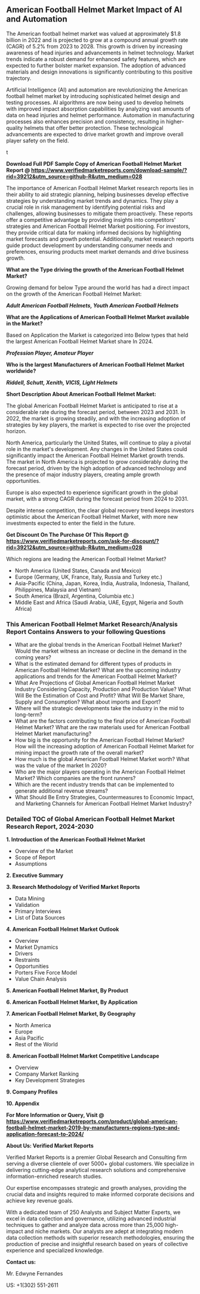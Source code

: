 <h2>American Football Helmet Market Impact of AI and Automation</h2><p>The American football helmet market was valued at approximately $1.8 billion in 2022 and is projected to grow at a compound annual growth rate (CAGR) of 5.2% from 2023 to 2028. This growth is driven by increasing awareness of head injuries and advancements in helmet technology. Market trends indicate a robust demand for enhanced safety features, which are expected to further bolster market expansion. The adoption of advanced materials and design innovations is significantly contributing to this positive trajectory.</p><p>Artificial Intelligence (AI) and automation are revolutionizing the American football helmet market by introducing sophisticated helmet design and testing processes. AI algorithms are now being used to develop helmets with improved impact absorption capabilities by analyzing vast amounts of data on head injuries and helmet performance. Automation in manufacturing processes also enhances precision and consistency, resulting in higher-quality helmets that offer better protection. These technological advancements are expected to drive market growth and improve overall player safety on the field.</p>t</p><p id="" class=""><strong>Download Full PDF Sample Copy of American Football Helmet Market Report @ <a href="https://www.verifiedmarketreports.com/download-sample/?rid=39212&utm_source=github-R&utm_medium=028" target="_blank">https://www.verifiedmarketreports.com/download-sample/?rid=39212&utm_source=github-R&utm_medium=028</a></strong></p><p>The importance of&nbsp;American Football Helmet Market research reports lies in their ability to aid strategic planning, helping businesses develop effective strategies by understanding market trends and dynamics. They play a crucial role in risk management by identifying potential risks and challenges, allowing businesses to mitigate them proactively. These reports offer a competitive advantage by providing insights into competitors' strategies and American Football Helmet Market positioning. For investors, they provide critical data for making informed decisions by highlighting market forecasts and growth potential. Additionally, market research reports guide product development by understanding consumer needs and preferences, ensuring products meet market demands and drive business growth.</p><p><strong>What are the&nbsp;Type driving the growth of the American Football Helmet Market?</strong></p><p id="" class="">Growing demand for below Type around the world has had a direct impact on the growth of the American Football Helmet Market:</p><em><strong>Adult American Football Helmets, Youth American Football Helmets</strong></em></p><strong>What are the&nbsp;Applications&nbsp;of American Football Helmet Market available in the Market?</strong></p><p id="" class="">Based on Application the Market is categorized into Below types that held the largest American Football Helmet Market share In 2024.</p><em><strong>Profession Player, Amateur Player</strong></em></p><strong>Who is the largest Manufacturers of American Football Helmet Market worldwide?</strong></p><p><em><strong>Riddell, Schutt, Xenith, VICIS, Light Helmets</strong></em></p><p id="" class=""><strong>Short Description About American Football Helmet Market:</strong></p><p>The global American Football Helmet Market is anticipated to rise at a considerable rate during the forecast period, between 2023 and 2031. In 2022, the market is growing steadily, and with the increasing adoption of strategies by key players, the market is expected to rise over the projected horizon.</p><p>North America, particularly the United States, will continue to play a pivotal role in the market's development. Any changes in the United States could significantly impact the American Football Helmet Market growth trends. The market in North America is projected to grow considerably during the forecast period, driven by the high adoption of advanced technology and the presence of major industry players, creating ample growth opportunities.</p><p>Europe is also expected to experience significant growth in the global market, with a strong CAGR during the forecast period from 2024 to 2031.</p><p>Despite intense competition, the clear global recovery trend keeps investors optimistic about the American Football Helmet Market, with more new investments expected to enter the field in the future.</p><p id="" class=""><strong>Get Discount On The Purchase Of This Report @ <a href="https://www.verifiedmarketreports.com/ask-for-discount/?rid=39212&utm_source=github-R&utm_medium=028" target="_blank">https://www.verifiedmarketreports.com/ask-for-discount/?rid=39212&utm_source=github-R&utm_medium=028</a></strong></p>Which regions are leading the American Football Helmet Market?</p><ul><li>North America (United States, Canada and Mexico)</li><li>Europe (Germany, UK, France, Italy, Russia and Turkey etc.)</li><li>Asia-Pacific (China, Japan, Korea, India, Australia, Indonesia, Thailand, Philippines, Malaysia and Vietnam)</li><li>South America (Brazil, Argentina, Columbia etc.)</li><li>Middle East and Africa (Saudi Arabia, UAE, Egypt, Nigeria and South Africa)</li></ul><h3 id="" class="">This American Football Helmet Market Research/Analysis Report Contains Answers to your following Questions</h3><ul><li>What are the global trends in the American Football Helmet Market? Would the market witness an increase or decline in the demand in the coming years?</li><li>What is the estimated demand for different types of products in American Football Helmet Market? What are the upcoming industry applications and trends for the American Football Helmet Market?</li><li>What Are Projections of Global American Football Helmet Market Industry Considering Capacity, Production and Production Value? What Will Be the Estimation of Cost and Profit? What Will Be Market Share, Supply and Consumption? What about imports and Export?</li><li>Where will the strategic developments take the industry in the mid to long-term?</li><li>What are the factors contributing to the final price of American Football Helmet Market? What are the raw materials used for American Football Helmet Market manufacturing?</li><li>How big is the opportunity for the American Football Helmet Market? How will the increasing adoption of American Football Helmet Market for mining impact the growth rate of the overall market?</li><li>How much is the global American Football Helmet Market worth? What was the value of the market In 2020?</li><li>Who are the major players operating in the American Football Helmet Market? Which companies are the front runners?</li><li>Which are the recent industry trends that can be implemented to generate additional revenue streams?</li><li>What Should Be Entry Strategies, Countermeasures to Economic Impact, and Marketing Channels for American Football Helmet Market Industry?</li></ul><h3 id="" class="">Detailed TOC of Global American Football Helmet Market Research Report, 2024-2030</h3><p id="" class=""><strong>1. Introduction of the American Football Helmet Market</strong></p><ul><li>Overview of the Market</li><li>Scope of Report</li><li>Assumptions</li></ul><p id="" class=""><strong>2. Executive Summary</strong></p><p id="" class=""><strong>3. Research Methodology of Verified Market Reports</strong></p><ul><li>Data Mining</li><li>Validation</li><li>Primary Interviews</li><li>List of Data Sources</li></ul><p id="" class=""><strong>4. American Football Helmet Market Outlook</strong></p><ul><li>Overview</li><li>Market Dynamics</li><li>Drivers</li><li>Restraints</li><li>Opportunities</li><li>Porters Five Force Model</li><li>Value Chain Analysis</li></ul><p id="" class=""><strong>5. American Football Helmet Market, By Product</strong></p><p id="" class=""><strong>6. American Football Helmet Market, By Application</strong></p><p id="" class=""><strong>7. American Football Helmet Market, By Geography</strong></p><ul><li>North America</li><li>Europe</li><li>Asia Pacific</li><li>Rest of the World</li></ul><p id="" class=""><strong>8. American Football Helmet Market Competitive Landscape</strong></p><ul><li>Overview</li><li>Company Market Ranking</li><li>Key Development Strategies</li></ul><p id="" class=""><strong>9. Company Profiles</strong></p><p id="" class=""><strong>10. Appendix</strong></p><p id="" class=""><strong>For More Information or Query, Visit @ <a href="https://www.verifiedmarketreports.com/product/global-american-football-helmet-market-2019-by-manufacturers-regions-type-and-application-forecast-to-2024/" target="_blank">https://www.verifiedmarketreports.com/product/global-american-football-helmet-market-2019-by-manufacturers-regions-type-and-application-forecast-to-2024/</a></strong></p><p id="" class=""><strong>About Us: Verified Market Reports</strong></p><p id="" class="">Verified Market Reports is a premier Global Research and Consulting firm serving a diverse clientele of over 5000+ global customers. We specialize in delivering cutting-edge analytical research solutions and comprehensive information-enriched research studies.</p><p id="" class="">Our expertise encompasses strategic and growth analyses, providing the crucial data and insights required to make informed corporate decisions and achieve key revenue goals.</p><p id="" class="">With a dedicated team of 250 Analysts and Subject Matter Experts, we excel in data collection and governance, utilizing advanced industrial techniques to gather and analyze data across more than 25,000 high-impact and niche markets. Our analysts are adept at integrating modern data collection methods with superior research methodologies, ensuring the production of precise and insightful research based on years of collective experience and specialized knowledge.</p><p id="" class=""><strong>Contact us:</strong></p><p id="" class="">Mr. Edwyne Fernandes</p><p id="" class="">US: +1(302) 551-2611</p>